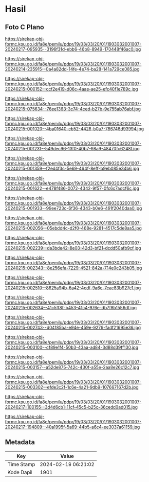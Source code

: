 # Hasil

## Foto C Plano

https://sirekap-obj-formc.kpu.go.id/fa8e/pemilu/pdpr/19/03/03/20/01/1903032001007-20240217-095935--3196f31d-ebb6-46b8-8949-170448f46ac0.jpg

https://sirekap-obj-formc.kpu.go.id/fa8e/pemilu/pdpr/19/03/03/20/01/1903032001007-20240214-235915--0a4a82dd-14fe-4e74-ba28-141a729ce085.jpg

https://sirekap-obj-formc.kpu.go.id/fa8e/pemilu/pdpr/19/03/03/20/01/1903032001007-20240215-000152--ccf2e419-d06c-4aae-ae25-efc40f1e789c.jpg

https://sirekap-obj-formc.kpu.go.id/fa8e/pemilu/pdpr/19/03/03/20/01/1903032001007-20240215-075634--76ee1363-3c74-4ced-b27b-9e755ab76abf.jpg

https://sirekap-obj-formc.kpu.go.id/fa8e/pemilu/pdpr/19/03/03/20/01/1903032001007-20240215-001020--4ba01640-cb52-4428-b0a7-786746d93994.jpg

https://sirekap-obj-formc.kpu.go.id/fa8e/pemilu/pdpr/19/03/03/20/01/1903032001007-20240215-001231--549dec96-13f0-40b7-98a9-48470fc6248f.jpg

https://sirekap-obj-formc.kpu.go.id/fa8e/pemilu/pdpr/19/03/03/20/01/1903032001007-20240215-001359--f2ed4f3c-5e69-464f-8eff-b9eb085e34b6.jpg

https://sirekap-obj-formc.kpu.go.id/fa8e/pemilu/pdpr/19/03/03/20/01/1903032001007-20240215-001622--e478f486-0072-4342-9f57-0fc6c7adcf6c.jpg

https://sirekap-obj-formc.kpu.go.id/fa8e/pemilu/pdpr/19/03/03/20/01/1903032001007-20240215-001933--99ee723c-6f36-4343-b0e6-491f2040daa0.jpg

https://sirekap-obj-formc.kpu.go.id/fa8e/pemilu/pdpr/19/03/03/20/01/1903032001007-20240215-002056--05ebdd4c-d2f0-468e-9281-4517c5de8aa5.jpg

https://sirekap-obj-formc.kpu.go.id/fa8e/pemilu/pdpr/19/03/03/20/01/1903032001007-20240215-002239--da3bde42-8e03-42d3-bf21-dcdd50afb9cf.jpg

https://sirekap-obj-formc.kpu.go.id/fa8e/pemilu/pdpr/19/03/03/20/01/1903032001007-20240215-002343--8e256efa-7229-4521-842a-714e0c243b05.jpg

https://sirekap-obj-formc.kpu.go.id/fa8e/pemilu/pdpr/19/03/03/20/01/1903032001007-20240215-002510--8625a94b-6a42-4cdf-9a6e-7cac83b927e1.jpg

https://sirekap-obj-formc.kpu.go.id/fa8e/pemilu/pdpr/19/03/03/20/01/1903032001007-20240215-002634--41c5ff8f-b453-41c4-976e-db7f8b1556df.jpg

https://sirekap-obj-formc.kpu.go.id/fa8e/pemilu/pdpr/19/03/03/20/01/1903032001007-20240215-002743--d04185ba-e94e-459e-9279-fadf21695e36.jpg

https://sirekap-obj-formc.kpu.go.id/fa8e/pemilu/pdpr/19/03/03/20/01/1903032001007-20240215-003100--cf89e1f4-50b3-43aa-ad84-3d88d39ff130.jpg

https://sirekap-obj-formc.kpu.go.id/fa8e/pemilu/pdpr/19/03/03/20/01/1903032001007-20240215-003157--a52de875-742c-430f-a55e-2aa8e26c12c7.jpg

https://sirekap-obj-formc.kpu.go.id/fa8e/pemilu/pdpr/19/03/03/20/01/1903032001007-20240215-003302--efde3c2f-1c6e-4a21-9db9-107667167d2b.jpg

https://sirekap-obj-formc.kpu.go.id/fa8e/pemilu/pdpr/19/03/03/20/01/1903032001007-20240217-100155--3d4d6cb1-11cf-45c5-b25c-36cedd0ad015.jpg

https://sirekap-obj-formc.kpu.go.id/fa8e/pemilu/pdpr/19/03/03/20/01/1903032001007-20240217-194809--40a1995f-5a69-44b5-a6c4-ee3037a61159.jpg


## Metadata

| Key        | Value               |
| ---------- | ------------------- |
| Time Stamp | 2024-02-19 06:21:02 |
| Kode Dapil | 1901                |



